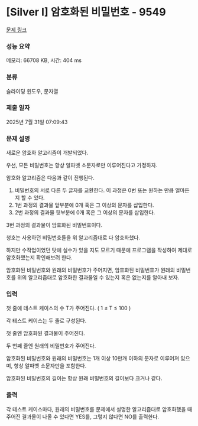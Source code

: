 # [Silver I] 암호화된 비밀번호 - 9549 

[문제 링크](https://www.acmicpc.net/problem/9549) 

### 성능 요약

메모리: 66708 KB, 시간: 404 ms

### 분류

슬라이딩 윈도우, 문자열

### 제출 일자

2025년 7월 31일 07:09:43

### 문제 설명

<p>새로운 암호화 알고리즘이 개발되었다.</p>

<p>우선, 모든 비밀번호는 항상 알파벳 소문자로만 이루어진다고 가정하자.</p>

<p>암호화 알고리즘은 다음과 같이 진행된다.</p>

<ol>
	<li>비밀번호의 서로 다른 두 글자를 교환한다. 이 과정은 0번 또는 원하는 만큼 얼마든지 할 수 있다.</li>
	<li>1번 과정의 결과물 앞부분에 0개 혹은 그 이상의 문자를 삽입한다.</li>
	<li>2번 과정의 결과물 뒷부분에 0개 혹은 그 이상의 문자를 삽입한다.</li>
</ol>

<p>3번 과정의 결과물이 암호화된 비밀번호이다.</p>

<p>청호는 사용하던 비밀번호들을 위 알고리즘대로 다 암호화했다.</p>

<p>하지만 수작업이었던 탓에 실수가 있을 지도 모르기 때문에 프로그램을 작성하여 제대로 암호화했는지 확인해보려 한다.</p>

<p>암호화된 비밀번호와 원래의 비밀번호가 주어지면, 암호화된 비밀번호가 원래의 비밀번호를 위의 알고리즘대로 암호화한 결과물일 수 있는지 혹은 없는지를 알아내 보자.</p>

### 입력 

 <p>첫 줄에 테스트 케이스의 수 T가 주어진다. ( 1 ≤ T ≤ 100 )</p>

<p>각 테스트 케이스는 두 줄로 구성된다.</p>

<p>첫 줄엔 암호화된 결과물이 주어진다.</p>

<p>두 번째 줄엔 원래의 비밀번호가 주어진다.</p>

<p>암호화된 비밀번호와 원래의 비밀번호는 1개 이상 10만개 이하의 문자로 이루어져 있으며, 항상 알파벳 소문자만을 포함한다.</p>

<p>암호화된 비밀번호의 길이는 항상 원래 비밀번호의 길이보다 크거나 같다.</p>

### 출력 

 <p>각 테스트 케이스마다, 원래의 비밀번호를 문제에서 설명한 알고리즘대로 암호화했을 때 주어진 결과물이 나올 수 있다면 YES를, 그렇지 않다면 NO를 출력한다.</p>

